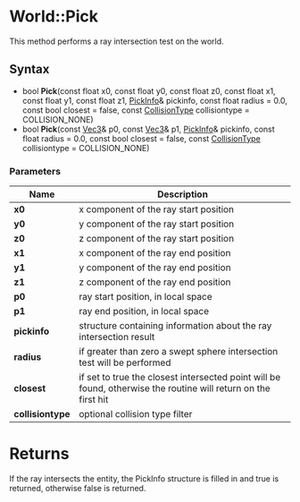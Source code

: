 # World::Pick #
This method performs a ray intersection test on the world.

## Syntax ##
- bool **Pick**(const float x0, const float y0, const float z0, const float x1, const float y1, const float z1, [PickInfo](CPP_PickInfo_32f.md)& pickinfo, const float radius = 0.0, const bool closest = false, const [CollisionType](CPP_Constants.md) collisiontype = COLLISION_NONE)
- bool **Pick**(const [Vec3](CPP_Vec3.md)& p0, const [Vec3](CPP_Vec3.md)& p1, [PickInfo](CPP_PickInfo_32f.md)& pickinfo, const float radius = 0.0, const bool closest = false, const [CollisionType](CPP_Constants.md) collisiontype = COLLISION_NONE)

### Parameters ###
| Name | Description |
| --- | --- |
| **x0** | x component of the ray start position |
| **y0** | y component of the ray start position |
| **z0** | z component of the ray start position |
| **x1** | x component of the ray end position |
| **y1** | y component of the ray end position |
| **z1** | z component of the ray end position |
| **p0** | ray start position, in local space |
| **p1** | ray end position, in local space |
| **pickinfo** | structure containing information about the ray intersection result |
| **radius** | if greater than zero a swept sphere intersection test will be performed |
| **closest** | if set to true the closest intersected point will be found, otherwise the routine will return on the first hit |
| **collisiontype** | optional collision type filter |

# Returns #
If the ray intersects the entity, the PickInfo structure is filled in and true is returned, otherwise false is returned.
